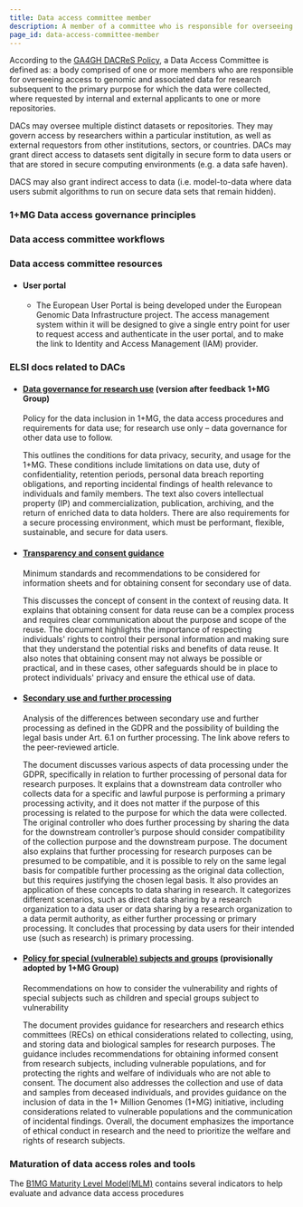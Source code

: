 ```yaml
---
title: Data access committee member
description: A member of a committee who is responsible for overseeing access to genomic and associated data.
page_id: data-access-committee-member
---
```


According to the [GA4GH DACReS Policy](https://www.ga4gh.org/wp-content/uploads/GA4GH-Data-Access-Committee-Guiding-Principles-and-Procedural-Standards-Policy-Final-version.pdf), a Data Access Committee is defined as: a body comprised of one or more members who are responsible for overseeing access to genomic and associated data for research subsequent to the primary purpose for which the data were collected, where requested by internal and external applicants to one or more repositories. 

DACs may oversee multiple distinct datasets or repositories. They may govern access by researchers within a particular institution, as well as external requestors from other institutions, sectors, or countries. DACs may grant direct access to datasets sent digitally in secure form to data users or that are stored in secure computing environments (e.g. a data safe haven). 

DACS may also grant indirect access to data (i.e. model-to-data where data users submit algorithms to run on secure data sets that remain hidden).

### 1+MG Data access governance principles

### Data access committee workflows

### Data access committee resources

* #### User portal
    * The European User Portal is being developed under the European Genomic Data Infrastructure project.  The access management system within it will be designed to give a single entry point for user to request access and authenticate in the user portal, and to make the link to Identity and Access Management (IAM) provider.


### ELSI docs related to DACs

* #### [Data governance for research use](https://docs.google.com/document/d/1wnUjBMjntBBDfzV41KcwTp_HMoOyh1du/edit) (version after feedback 1+MG Group)

    Policy for the data inclusion in 1+MG, the data access procedures and requirements for data use; for research use only – data governance for other data use to follow. 

    This outlines the conditions for data privacy, security, and usage for the 1+MG. These conditions include limitations on data use, duty of confidentiality, retention periods, personal data breach reporting obligations, and reporting incidental findings of health relevance to individuals and family members. The text also covers intellectual property (IP) and commercialization, publication, archiving, and the return of enriched data to data holders. There are also requirements for a secure processing environment, which must be performant, flexible, sustainable, and secure for data users.

* #### [Transparency and consent guidance](https://docs.google.com/document/d/1FwWgDkktSEWeRu2nFqAbOd1h0xf68S2L/edit?usp=sharing&ouid=111924332661625180095&rtpof=true&sd=true)

    Minimum standards and recommendations to be considered for information sheets and for obtaining consent for secondary use of data.

    This discusses the concept of consent in the context of reusing data. It explains that obtaining consent for data reuse can be a complex process and requires clear communication about the purpose and scope of the reuse. The document highlights the importance of respecting individuals' rights to control their personal information and making sure that they understand the potential risks and benefits of data reuse. It also notes that obtaining consent may not always be possible or practical, and in these cases, other safeguards should be in place to protect individuals' privacy and ensure the ethical use of data.

* #### [Secondary use and further processing](https://docs.google.com/document/d/1hQfXyi-L0zvLTv0oh5lDBFu2qBJVIXJ9/edit?usp=share_link&ouid=111924332661625180095&rtpof=true&sd=true)

    Analysis of the differences between secondary use and further processing as defined in the GDPR and the possibility of building the legal basis under Art. 6.1 on further processing. The link above refers to the peer-reviewed article. 

    The document discusses various aspects of data processing under the GDPR, specifically in relation to further processing of personal data for research purposes. It explains that a downstream data controller who collects data for a specific and lawful purpose is performing a primary processing activity, and it does not matter if the purpose of this processing is related to the purpose for which the data were collected. The original controller who does further processing by sharing the data for the downstream controller’s purpose should consider compatibility of the collection purpose and the downstream purpose. The document also explains that further processing for research purposes can be presumed to be compatible, and it is possible to rely on the same legal basis for compatible further processing as the original data collection, but this requires justifying the chosen legal basis. It also provides an application of these concepts to data sharing in research. It categorizes different scenarios, such as direct data sharing by a research organization to a data user or data sharing by a research organization to a data permit authority, as either further processing or primary processing. It concludes that processing by data users for their intended use (such as research) is primary processing.

* #### [Policy for special (vulnerable) subjects and groups](https://docs.google.com/document/d/17_Nt3Er20-KdKoaoxAb4Ou5FN2Pe1hKU/edit?usp=share_link&ouid=111924332661625180095&rtpof=true&sd=true) (provisionally adopted by 1+MG Group)

    Recommendations on how to consider the vulnerability and rights of special subjects such as children and special groups subject to vulnerability

    The document provides guidance for researchers and research ethics committees (RECs) on ethical considerations related to collecting, using, and storing data and biological samples for research purposes. The guidance includes recommendations for obtaining informed consent from research subjects, including vulnerable populations, and for protecting the rights and welfare of individuals who are not able to consent. The document also addresses the collection and use of data and samples from deceased individuals, and provides guidance on the inclusion of data in the 1+ Million Genomes (1+MG) initiative, including considerations related to vulnerable populations and the communication of incidental findings. Overall, the document emphasizes the importance of ethical conduct in research and the need to prioritize the welfare and rights of research subjects.



### Maturation of data access roles and tools

The [B1MG Maturity Level Model(MLM)](https://b1mg-project.eu/resources/maturity-level-model) contains several indicators to help evaluate and advance data access procedures



